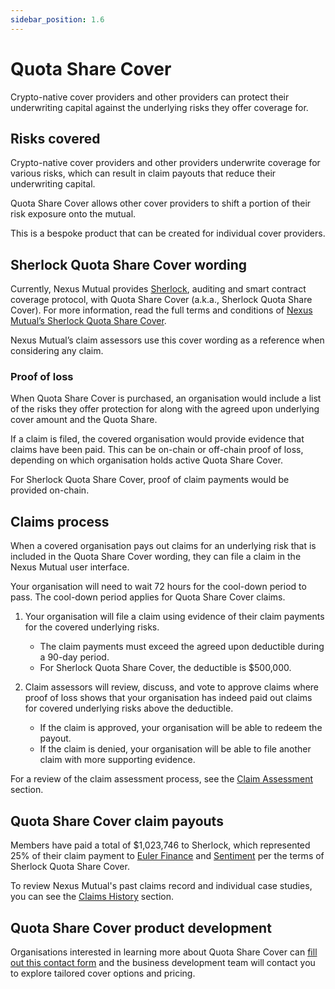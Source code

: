 ```yaml
---
sidebar_position: 1.6
---
```


# Quota Share Cover

Crypto-native cover providers and other providers can protect their underwriting capital against the underlying risks they offer coverage for.

## Risks covered

Crypto-native cover providers and other providers underwrite coverage for various risks, which can result in claim payouts that reduce their underwriting capital.

Quota Share Cover allows other cover providers to shift a portion of their risk exposure onto the mutual.

This is a bespoke product that can be created for individual cover providers.

## Sherlock Quota Share Cover wording

Currently, Nexus Mutual provides [Sherlock](https://www.sherlock.xyz/), auditing and smart contract coverage protocol, with Quota Share Cover (a.k.a., Sherlock Quota Share Cover). For more information, read the full terms and conditions of [Nexus Mutual’s Sherlock Quota Share Cover](https://api.nexusmutual.io/ipfs/QmbQAsbisyGK6i1to4d85SqE2f2e98PsXHAuSzrprpsYe8).

Nexus Mutual’s claim assessors use this cover wording as a reference when considering any claim.

### Proof of loss

When Quota Share Cover is purchased, an organisation would include a list of the risks they offer protection for along with the agreed upon underlying cover amount and the Quota Share.

If a claim is filed, the covered organisation would provide evidence that claims have been paid. This can be on-chain or off-chain proof of loss, depending on which organisation holds active Quota Share Cover.

For Sherlock Quota Share Cover, proof of claim payments would be provided on-chain.

## Claims process

When a covered organisation pays out claims for an underlying risk that is included in the Quota Share Cover wording, they can file a claim in the Nexus Mutual user interface.

Your organisation will need to wait 72 hours for the cool-down period to pass. The cool-down period applies for Quota Share Cover claims.

1. Your organisation will file a claim using evidence of their claim payments for the covered underlying risks.
    * The claim payments must exceed the agreed upon deductible during a 90-day period.
    * For Sherlock Quota Share Cover, the deductible is $500,000.

2. Claim assessors will review, discuss, and vote to approve claims where proof of loss shows that your organisation has indeed paid out claims for covered underlying risks above the deductible.
    * If the claim is approved, your organisation will be able to redeem the payout.
    * If the claim is denied, your organisation will be able to file another claim with more supporting evidence.

For a review of the claim assessment process, see the [Claim Assessment](/protocol/claims-assessment) section.

## Quota Share Cover claim payouts

Members have paid a total of $1,023,746 to Sherlock, which represented 25% of their claim payment to [Euler Finance](https://github.com/sherlock-protocol/sherlock-reports/blob/588192a19aef3180fa302e9ae10e8c29d7c7f044/coverage-agreements/Euler%20Coverage%20Agreement%20(Revised%202022.10.19).pdf) and [Sentiment](https://twitter.com/sentimentxyz/status/1645512005443534849) per the terms of Sherlock Quota Share Cover.

To review Nexus Mutual's past claims record and individual case studies, you can see the [Claims History](/overview/claims-history/) section.

## Quota Share Cover product development

Organisations interested in learning more about Quota Share Cover can [fill out this contact form](https://nexusmutual.io/contact) and the business development team will contact you to explore tailored cover options and pricing.
